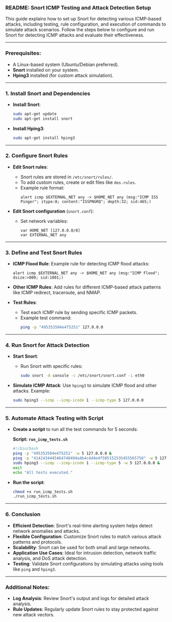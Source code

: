### README: Snort ICMP Testing and Attack Detection Setup

This guide explains how to set up Snort for detecting various ICMP-based attacks, including testing, rule configuration, and execution of commands to simulate attack scenarios. Follow the steps below to configure and run Snort for detecting ICMP attacks and evaluate their effectiveness.

---

### Prerequisites:

- A Linux-based system (Ubuntu/Debian preferred).
- **Snort** installed on your system.
- **Hping3** installed (for custom attack simulation).

---

### 1. **Install Snort and Dependencies**

- **Install Snort**:
  ```bash
  sudo apt-get update
  sudo apt-get install snort
  ```

- **Install Hping3**:
  ```bash
  sudo apt-get install hping3
  ```

---

### 2. **Configure Snort Rules**

- **Edit Snort rules**:
  - Snort rules are stored in `/etc/snort/rules/`.
  - To add custom rules, create or edit files like `dos.rules`.
  - Example rule format:
    ```plaintext
    alert icmp $EXTERNAL_NET any -> $HOME_NET any (msg:"ICMP ISS Pinger"; itype:8; content:"ISSPNGRQ"; depth:32; sid:465;)
    ```

- **Edit Snort configuration** (`snort.conf`):
  - Set network variables:
    ```plaintext
    var HOME_NET [127.0.0.0/8]
    var EXTERNAL_NET any
    ```
  
---

### 3. **Define and Test Snort Rules**

- **ICMP Flood Rule**: Example rule for detecting ICMP flood attacks:
  ```plaintext
  alert icmp $EXTERNAL_NET any -> $HOME_NET any (msg:"ICMP Flood"; dsize:>800; sid:1001;)
  ```

- **Other ICMP Rules**: Add rules for different ICMP-based attack patterns like ICMP redirect, traceroute, and NMAP.

- **Test Rules**:
  - Test each ICMP rule by sending specific ICMP packets.
  - Example test command:
    ```bash
    ping -p "495353504e475251" 127.0.0.0
    ```

---

### 4. **Run Snort for Attack Detection**

- **Start Snort**:
  - Run Snort with specific rules:
    ```bash
    sudo snort -A console -c /etc/snort/snort.conf -i eth0
    ```

- **Simulate ICMP Attack**: Use `hping3` to simulate ICMP flood and other attacks.
  Example:
  ```bash
  sudo hping3 --icmp --icmp-icode 1 --icmp-type 5 127.0.0.0
  ```

---

### 5. **Automate Attack Testing with Script**

- **Create a script** to run all the test commands for 5 seconds:
  
  **Script: `run_icmp_tests.sh`**
  ```bash
  #!/bin/bash
  ping -p "495353504e475251" -w 5 127.0.0.0 &
  ping -p "4142434445464748494a4b4c4d4e4f505152535455565758" -w 5 127.0.0.0 &
  sudo hping3 --icmp --icmp-icode 1 --icmp-type 5 -w 5 127.0.0.0 &
  wait
  echo "All tests executed."
  ```

- **Run the script**:
  ```bash
  chmod +x run_icmp_tests.sh
  ./run_icmp_tests.sh
  ```

---

### 6. **Conclusion**

- **Efficient Detection**: Snort's real-time alerting system helps detect network anomalies and attacks.
- **Flexible Configuration**: Customize Snort rules to match various attack patterns and protocols.
- **Scalability**: Snort can be used for both small and large networks.
- **Application Use Cases**: Ideal for intrusion detection, network traffic analysis, and DoS attack detection.
- **Testing**: Validate Snort configurations by simulating attacks using tools like `ping` and `hping3`.

---

### Additional Notes:

- **Log Analysis**: Review Snort's output and logs for detailed attack analysis.
- **Rule Updates**: Regularly update Snort rules to stay protected against new attack vectors.
  
